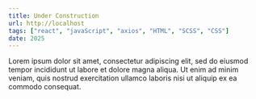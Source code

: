 ```yaml
---
title: Under Construction
url: http://localhost
tags: ["react", "javaScript", "axios", "HTML", "SCSS", "CSS"]
date: 2025
---
```


Lorem ipsum dolor sit amet, consectetur adipiscing elit, sed do eiusmod tempor incididunt ut labore et dolore magna aliqua. Ut enim ad minim veniam, quis nostrud exercitation ullamco laboris nisi ut aliquip ex ea commodo consequat.
